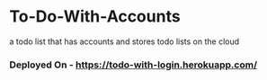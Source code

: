 # To-Do-With-Accounts
a todo list that has accounts and stores todo lists on the cloud
### Deployed On - https://todo-with-login.herokuapp.com/
